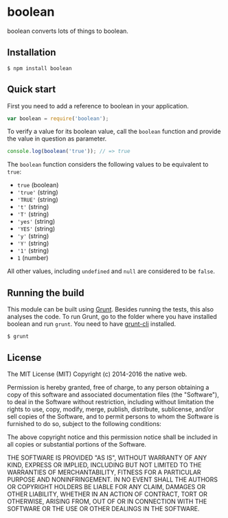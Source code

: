# boolean

boolean converts lots of things to boolean.

## Installation

    $ npm install boolean

## Quick start

First you need to add a reference to boolean in your application.

```javascript
var boolean = require('boolean');
```

To verify a value for its boolean value, call the `boolean` function and provide the value in question as parameter.

```javascript
console.log(boolean('true')); // => true
```

The `boolean` function considers the following values to be equivalent to `true`:

- `true` (boolean)
- `'true'` (string)
- `'TRUE'` (string)
- `'t'` (string)
- `'T'` (string)
- `'yes'` (string)
- `'YES'` (string)
- `'y'` (string)
- `'Y'` (string)
- `'1'` (string)
- `1` (number)

All other values, including `undefined` and `null` are considered to be `false`.

## Running the build

This module can be built using [Grunt](http://gruntjs.com/). Besides running the tests, this also analyses the code. To run Grunt, go to the folder where you have installed boolean and run `grunt`. You need to have [grunt-cli](https://github.com/gruntjs/grunt-cli) installed.

    $ grunt

## License

The MIT License (MIT)
Copyright (c) 2014-2016 the native web.

Permission is hereby granted, free of charge, to any person obtaining a copy of this software and associated documentation files (the "Software"), to deal in the Software without restriction, including without limitation the rights to use, copy, modify, merge, publish, distribute, sublicense, and/or sell copies of the Software, and to permit persons to whom the Software is furnished to do so, subject to the following conditions:

The above copyright notice and this permission notice shall be included in all copies or substantial portions of the Software.

THE SOFTWARE IS PROVIDED "AS IS", WITHOUT WARRANTY OF ANY KIND, EXPRESS OR IMPLIED, INCLUDING BUT NOT LIMITED TO THE WARRANTIES OF MERCHANTABILITY, FITNESS FOR A PARTICULAR PURPOSE AND NONINFRINGEMENT. IN NO EVENT SHALL THE AUTHORS OR COPYRIGHT HOLDERS BE LIABLE FOR ANY CLAIM, DAMAGES OR OTHER LIABILITY, WHETHER IN AN ACTION OF CONTRACT, TORT OR OTHERWISE, ARISING FROM, OUT OF OR IN CONNECTION WITH THE SOFTWARE OR THE USE OR OTHER DEALINGS IN THE SOFTWARE.

